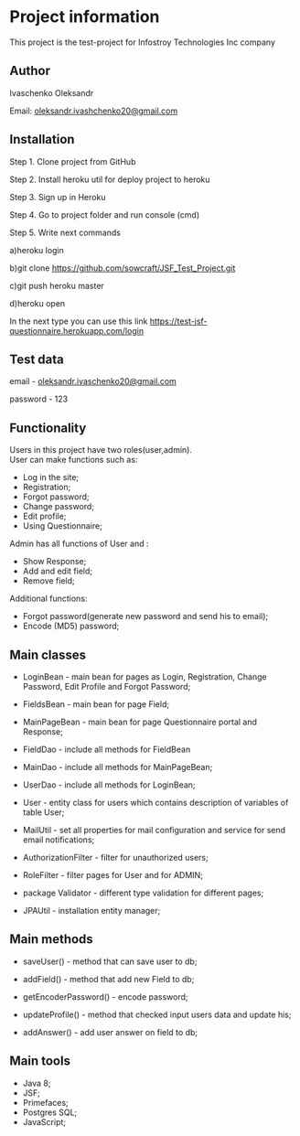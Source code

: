 # Project information   
This project is the test-project for Infostroy Technologies Inc company


## Author
Ivaschenko Oleksandr

Email: 
oleksandr.ivashchenko20@gmail.com

## Installation

Step 1. Clone project from GitHub

Step 2. Install heroku util for deploy project to heroku

Step 3. Sign up in Heroku

Step 4. Go to project folder and run console (cmd)

Step 5. Write next commands

a)heroku login

b)git clone https://github.com/sowcraft/JSF_Test_Project.git

c)git push heroku master

d)heroku open

In the next type you can use this link https://test-jsf-questionnaire.herokuapp.com/login

## Test data

email - oleksandr.ivaschenko20@gmail.com

password - 123 
## Functionality

Users in this project have two roles(user,admin).  
User can make functions such as:

- Log in the site;
- Registration;
- Forgot password;
- Change password;
- Edit profile;
- Using Questionnaire;

Admin has all functions of User and :

- Show Response;
- Add and edit field;
- Remove field;

Additional functions:

- Forgot password(generate new password and send his to email);
- Encode (MD5) password;

## Main classes

- LoginBean - main bean for pages as Login, Registration, Change Password, Edit Profile and Forgot Password;

- FieldsBean - main bean for page Field;

- MainPageBean - main bean for page Questionnaire portal and Response;

- FieldDao - include all methods for FieldBean

- MainDao - include all methods for MainPageBean;

- UserDao - include all methods for LoginBean;

- User - entity class for users which contains description of variables of table User;

- MailUtil - set all properties for mail configuration and service for send email notifications;

- AuthorizationFilter - filter for unauthorized users;

- RoleFilter - filter pages for User and for ADMIN;

- package Validator - different type  validation for different pages; 

- JPAUtil - installation entity manager;

## Main methods

- saveUser() - method that can save user to db;

- addField() - method that add new Field to db;

- getEncoderPassword() - encode password;

- updateProfile() - method that checked input users data and update his;

- addAnswer() - add user answer on field to db;

## Main tools

- Java 8;
- JSF;
- Primefaces;
- Postgres SQL;
- JavaScript;










